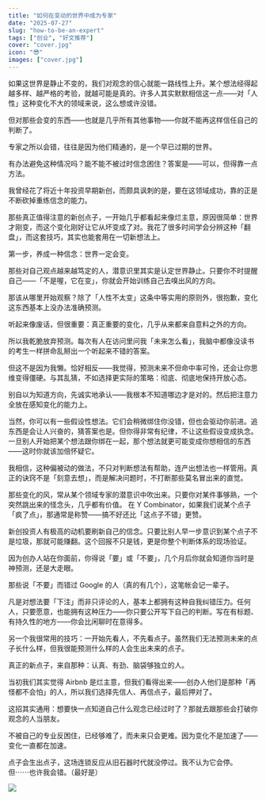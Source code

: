 ```yaml
---
title: "如何在变动的世界中成为专家"
date: "2025-07-27"
slug: "how-to-be-an-expert"
tags: ["创业", "好文推荐"]
cover: "cover.jpg"
icon: "😎"
images: ["cover.jpg"]
---
```

如果这世界是静止不变的，我们对观念的信心就能一路线性上升。某个想法经得起越多样、越严格的考验，就越可能是真的。许多人其实默默相信这一点——对「人性」这种变化不大的领域来说，这么想或许没错。



但对那些会变的东西——也就是几乎所有其他事物——你就不能再这样信任自己的判断了。



专家之所以会错，往往是因为他们精通的，是一个早已过期的世界。



有办法避免这种情况吗？能不能不被过时信念困住？答案是——可以，但得靠一点方法。



我曾经花了将近十年投资早期新创，而颇具讽刺的是，要在这领域成功，靠的正是不断砍掉重练信念的能力。



那些真正值得注意的新创点子，一开始几乎都看起来像烂主意，原因很简单：世界才刚变，而这个变化刚好让它从坏变成了对。我花了很多时间学会分辨这种「翻盘」，而这套技巧，其实也能套用在一切新想法上。



第一步，养成一种信念：世界一定会变。



那些对自己观点越来越笃定的人，潜意识里其实是认定世界静止。只要你不时提醒自己——「不是喔，它在变」，你就会开始训练自己去嗅出风的方向。



那该从哪里开始观察？除了「人性不太变」这条中等实用的原则外，很抱歉，变化这东西基本上没办法准确预测。



听起来像废话，但很重要：真正重要的变化，几乎从来都来自意料之外的方向。



所以我乾脆放弃预测。每次有人在访问里问我「未来怎么看」，我脑中都像没读书的考生一样拼命乱掰出一个听起来不错的答案。



但这不是因为我懒。恰好相反——我觉得，预测未来不但命中率可怜，还会让你思维变得僵硬。与其乱猜，不如选择更实际的策略：彻底、彻底地保持开放心态。



别自以为知道方向，先诚实地承认——我根本不知道哪边才是对的。然后把注意力全放在感知变化的能力上。



当然，你可以有一些假设性想法。它们会稍微绑住你没错，但也会驱动你前进。追东西是会让人兴奋的，猜答案也是。但你得非常有纪律，不让这些假设变成执念。
一旦别人开始把某个想法跟你绑在一起，那个想法就更可能变成你想相信的东西——这时你就该加倍怀疑它。



我相信，这种偏被动的做法，不只对判断想法有帮助，连产出想法也一样管用。真正的诀窍不是「刻意去想」，而是解决问题时，不打断那些莫名冒出来的直觉。



那些变化的风，常从某个领域专家的潜意识中吹出来。只要你对某件事够熟，一个突然跳出来的怪念头，几乎都有价值。
在 Y Combinator，如果我们说某个点子「疯了点」，那通常是称赞——搞不好还比「这点子不错」更赞。



新创投资人有极高的动机要刷新自己的信念。只要比别人早一步意识到某个点子不是垃圾，那就可能赚翻。这个回报不只是钱，更是你整个判断体系的现场验证。



因为创办人站在你面前，你得说「要」或「不要」，几个月后你就会知道你当时是神预测，还是大走眼。



那些说「不要」而错过 Google 的人（真的有几个），这笔帐会记一辈子。



凡是对想法要「下注」而非只评论的人，基本上都拥有这种自我纠错压力。任何人，只要愿意，也能拥有这种压力——你只要公开写下自己的判断。写在有标题、有持久性的地方——你会比闲聊时在意得多。



另一个我很常用的技巧：一开始先看人，不先看点子。虽然我们无法预测未来的点子长什么样，但我很能预测什么样的人会生出未来的点子。



真正的新点子，来自那种：认真、有劲、脑袋够独立的人。



当初我们其实觉得 Airbnb 是烂主意，但我们看得出来——创办人他们是那种「再怪都不会怕」的人，所以我们选择先信人、再信点子，最后押对了。



这招其实通用：想要快一点知道自己什么观念已经过时了？那就去跟那些会打破你观念的人当朋友。



不被自己的专业反困住，已经够难了，而未来只会更难。因为变化不是加速了——变化一直都在加速。



点子会生出点子，这场连锁反应从旧石器时代就没停过。我不认为它会停。
但⋯⋯也许我会错。（最好是）




![](https://prod-files-secure.s3.us-west-2.amazonaws.com/112d0858-5090-4d34-a606-b75eb8d65fd2/46476355-9cf3-4e99-9b7a-3531bc426380/1000202064.png?X-Amz-Algorithm=AWS4-HMAC-SHA256&X-Amz-Content-Sha256=UNSIGNED-PAYLOAD&X-Amz-Credential=ASIAZI2LB4664QVH2VDV%2F20250913%2Fus-west-2%2Fs3%2Faws4_request&X-Amz-Date=20250913T134257Z&X-Amz-Expires=3600&X-Amz-Security-Token=IQoJb3JpZ2luX2VjEMz%2F%2F%2F%2F%2F%2F%2F%2F%2F%2FwEaCXVzLXdlc3QtMiJHMEUCIHYEeeB%2FqIGt0teRd0jf%2FAxQbY0e9oBgdE11NFaKEBj7AiEAssQEPmRn6DtzK4105KJP3pXV5qNM3TRumDrY%2FNXqa6Aq%2FwMIRRAAGgw2Mzc0MjMxODM4MDUiDNKmpRXhfWN42cPjtyrcA%2Feha1%2FsAL3qkd%2B2lf52vQ1bpe72Xp%2BGjfqcaW0ICbOn48hVKr4aLDmkBVdDVcml7U2%2BtGevlJbdkLAigPqz4gifZvVT%2BcNgYuAkf877kAFnoWUlAaNh%2FSTY%2FoTyR%2FiQhtApJRHyXNH59oKnNKv2qBDXXsyt02FASxpqppwYH1J%2F3jn%2BufR326fpfO5s9IMQJTxGHdq0fP00OAJgx4ba5KY1o81Vzyhjk5fmp8oJu1MO%2BVBGIqJFUdDbYK8BTccW28wnX4DnRvMSTaCJ2jyhT%2B201twWxWFT0OhIfzGzZJDb98BSEJHgnNbDV0jFhjWhpWGUl6ry1WMzisURBVkx4r4coqErwStlR1%2BBEyCmoLPyRX16Yg7mMFqQxSD9BCGL8a3a0Ef0xLH6ktZPxwB5fRZgLqJNG%2FVOhcrU0dqHYFyYGm1jdxn%2FqQ37qFt5oHPfhJdVfC2KWY%2Bc8Y1xDt2G3bJnCH%2F7YvaAzF7hD3mhWWPOl%2BSSCjL%2BU5YJJnT7Uzrj8XlX8XDiuGStmqJiSQY2cHQbds8gK8%2FmtcrmmgBHCX9eM4eQ7JK4OrhmjbklZm6ZXhMPgsO7wHA8iiPfRjp0FB3Mp2jH%2BtsWUxzmuFWBsIDlV5u3l5pdreTZy4UWMJS9lcYGOqUB9cd372h0fYXKG0ir1rq5QrSatUixvmySsY7474pb%2ByPnvuRoAmuFp9EdqKkJsp6E8DZeEAccw0zJqDfdaz7LYt0JCML4l2I5dxZVO4QzWVfeC9I7%2BXNgxtRMk0d0GCrOguLevBkGJW2T6grCaufoyfSOE91DNC3usC82RnFhFkQXtF4FzzDCP08s3AopNm32i2eU7ld0tZApgDCAywRk6eIe1bYJ&X-Amz-Signature=3f8697a6e5f4dcab6c3cf37099631ead9c590b2162a1f6f0fc9ff7afbe91e6b3&X-Amz-SignedHeaders=host&x-amz-checksum-mode=ENABLED&x-id=GetObject)

